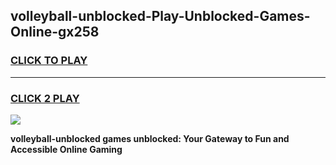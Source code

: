 
## volleyball-unblocked-Play-Unblocked-Games-Online-gx258
<h3>
<a href="https://premium76.site?title=volleyball-unblocked&ref=25A">CLICK TO PLAY</a></h3>
<hr>

<h3>
<a href="https://premium76.site?title=volleyball-unblocked&ref=25A">CLICK 2 PLAY</a>
  
</h3>

<a href="https://premium76.site?title=volleyball-unblocked&ref=25A"><img src="https://clearcache.store/games.png"></a>


**volleyball-unblocked games unblocked: Your Gateway to Fun and Accessible Online Gaming**
